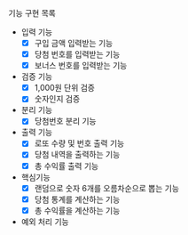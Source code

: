 기능 구현 목록
 - 입력 기능
   - [x] 구입 금액 입력받는 기능
   - [x] 당첨 번호를 입력받는 기능
   - [x] 보너스 번호를 입력받는 기능
 - 검증 기능
   - [x] 1,000원 단위 검증
   - [x] 숫자인지 검증
 - 분리 기능
   - [x] 당첨번호 분리 기능
 - 출력 기능
   - [x] 로또 수량 및 번호 출력 기능 
   - [x] 당첨 내역을 출력하는 기능
   - [x] 총 수익률 출력 기능
 - 핵심기능
   - [x] 랜덤으로 숫자 6개를 오름차순으로 뽑는 기능
   - [x] 당첨 통계를 계산하는 기능
   - [x] 총 수익률을 계산하는 기능
 - 예외 처리 기능